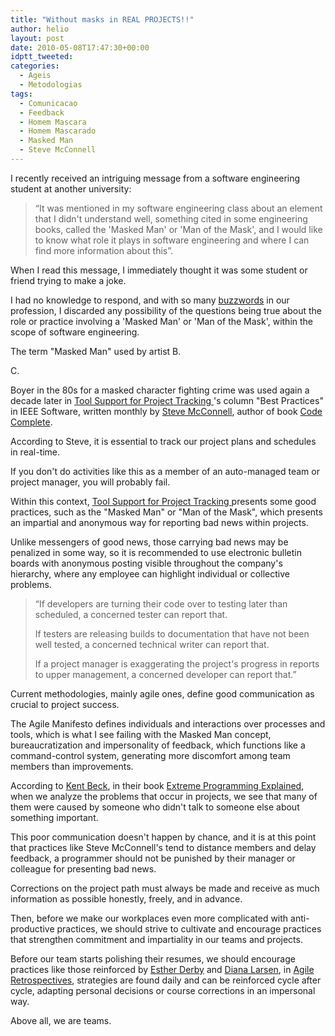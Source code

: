 ```yaml
---
title: "Without masks in REAL PROJECTS!!"
author: helio
layout: post
date: 2010-05-08T17:47:30+00:00
idptt_tweeted:
categories:
  - Ageis
  - Metodologias
tags:
  - Comunicacao
  - Feedback
  - Homem Mascara
  - Homem Mascarado
  - Masked Man
  - Steve McConnell
---
```


<div>

<div style="text-align: left">
 I recently received an intriguing message from a software engineering student at another university:
</div>

<blockquote>

<div>
 “It was mentioned in my software engineering class about an element that I didn't understand well, something cited in some engineering books, called the 'Masked Man' or 'Man of the Mask', and I would like to know what role it plays in software engineering and where I can find more information about this”.
</div>

</blockquote>

<p>

</p>

<div style="text-align: left">
 When I read this message, I immediately thought it was some student or friend trying to make a joke.

I had no knowledge to respond, and with so many <a title="Buzzword" href="http://en.wikipedia.org/wiki/Buzzword" target="_blank">buzzwords</a> in our profession, I discarded any possibility of the questions being true about the role or practice involving a 'Masked Man' or 'Man of the Mask', within the scope of software engineering.

</div>

<p>

</p>

<div style="text-align: left">
 The term "Masked Man" used by artist B.

C.

Boyer in the 80s for a masked character fighting crime was used again a decade later in <a title="Tool Support for Project Tracking" href="http://www.stevemcconnell.com/ieeesoftware/bp11.htm" target="_blank">Tool Support for Project Tracking </a>'s column "Best Practices" in IEEE Software, written monthly by <a title="Steve McConnell" href="http://www.stevemcconnell.com/" target="_blank">Steve McConnell</a>, author of book <a title="Code Complete" href="http://www.amazon.com/Complete-Microsoft-Programming-Steve-McConnell/dp/1556154844" target="_blank">Code Complete</a>.

</div>

<p>

</p>

<div style="text-align: left">
 According to Steve, it is essential to track our project plans and schedules in real-time.

If you don't do activities like this as a member of an auto-managed team or project manager, you will probably fail.

Within this context, <a title="Tool Support for Project Tracking" href="http://www.stevemcconnell.com/ieeesoftware/bp11.htm" target="_blank">Tool Support for Project Tracking </a> presents some good practices, such as the "Masked Man" or "Man of the Mask", which presents an impartial and anonymous way for reporting bad news within projects.

Unlike messengers of good news, those carrying bad news may be penalized in some way, so it is recommended to use electronic bulletin boards with anonymous posting visible throughout the company's hierarchy, where any employee can highlight individual or collective problems.

</div>

<blockquote>

<div>
 “If developers are turning their code over to testing later than scheduled, a concerned tester can report that.

If testers are releasing builds to documentation that have not been well tested, a concerned technical writer can report that.

If a project manager is exaggerating the project's progress in reports to upper management, a concerned developer can report that.”

</div>

</blockquote>

<div style="text-align: left">
 Current methodologies, mainly agile ones, define good communication as crucial to project success.

The Agile Manifesto defines individuals and interactions over processes and tools, which is what I see failing with the Masked Man concept, bureaucratization and impersonality of feedback, which functions like a command-control system, generating more discomfort among team members than improvements.

</div>

<p>

</p>

<div style="text-align: left">
 According to <a title="Kent Beck" href="http://en.wikipedia.org/wiki/Kent_Beck" target="_blank">Kent Beck</a>, in their book <a title="XP Explained" href="http://www.amazon.com/Extreme-Programming-Explained-Embrace-Change/dp/0201616416" target="_blank">Extreme Programming Explained</a>, when we analyze the problems that occur in projects, we see that many of them were caused by someone who didn't talk to someone else about something important.

This poor communication doesn't happen by chance, and it is at this point that practices like Steve McConnell's tend to distance members and delay feedback, a programmer should not be punished by their manager or colleague for presenting bad news.

</div>

<p>

</p>

<div style="text-align: left">
 Corrections on the project path must always be made and receive as much information as possible honestly, freely, and in advance.

Then, before we make our workplaces even more complicated with anti-productive practices, we should strive to cultivate and encourage practices that strengthen commitment and impartiality in our teams and projects.

Before our team starts polishing their resumes, we should encourage practices like those reinforced by <a title="Esther" href="http://www.scrumalliance.org/profiles/10" target="_blank">Esther Derby</a> and <a title="Diana" href="http://www.scrumalliance.org/profiles/8019-diana-larsen" target="_blank">Diana Larsen</a>, in <a title="Agile Retrospective" href="http://www.pragprog.com/titles/dlret/agile-retrospectives" target="_blank">Agile Retrospectives</a>, strategies are found daily and can be reinforced cycle after cycle, adapting personal decisions or course corrections in an impersonal way.

Above all, we are teams.

</div>

</div>
